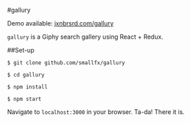 #gallury

Demo available: [jxnbrsrd.com/gallury](http://jxnbrsrd.com/gallury)

`gallury` is a Giphy search gallery using React + Redux.


##Set-up

```
$ git clone github.com/smallfx/gallury

$ cd gallury

$ npm install

$ npm start
```

Navigate to `localhost:3000` in your browser. Ta-da! There it is.
